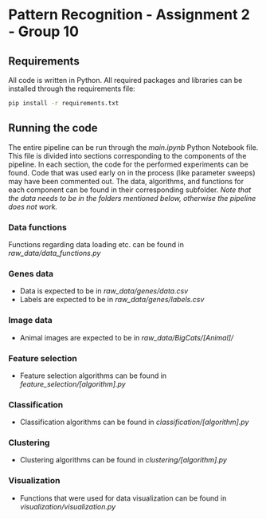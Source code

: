 # Pattern Recognition - Assignment 2 - Group 10

## Requirements
All code is written in Python. All required packages and libraries can be installed through the requirements file:

```bash
pip install -r requirements.txt
```

## Running the code
The entire pipeline can be run through the *main.ipynb* Python Notebook file. This file is divided into sections corresponding to the components of the pipeline. In each section, the code for the performed experiments can be found. Code that was used early on in the process (like parameter sweeps) may have been commented out. The data, algorithms, and functions for each component can be found in their corresponding subfolder. *Note that the data needs to be in the folders mentioned below, otherwise the pipeline does not work.*

### Data functions
Functions regarding data loading etc. can be found in *raw_data/data_functions.py*

### Genes data
- Data is expected to be in *raw_data/genes/data.csv*
- Labels are expected to be in *raw_data/genes/labels.csv*

### Image data
- Animal images are expected to be in *raw_data/BigCats/[Animal]/*

### Feature selection
- Feature selection algorithms can be found in *feature_selection/[algorithm].py*

### Classification
- Classification algorithms can be found in *classification/[algorithm].py*

### Clustering
- Clustering algorithms can be found in *clustering/[algorithm].py*

### Visualization
- Functions that were used for data visualization can be found in *visualization/visualization.py*